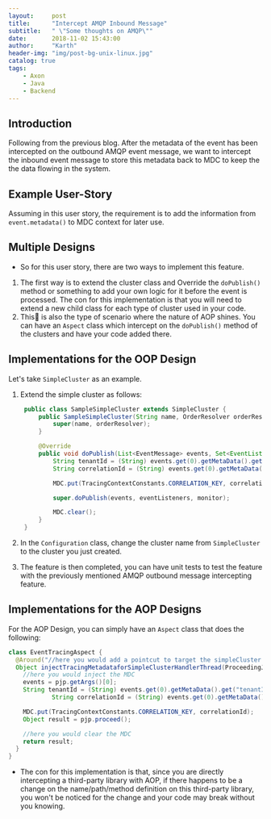 ```yaml
---
layout:     post
title:      "Intercept AMQP Inbound Message"
subtitle:   " \"Some thoughts on AMQP\""
date:       2018-11-02 15:43:00
author:     "Karth"
header-img: "img/post-bg-unix-linux.jpg"
catalog: true
tags:
    - Axon
    - Java
    - Backend
---
```


## Introduction ##
Following from the previous blog. After the metadata of the event has been intercepted on the  outbound AMQP event message, we want to intercept the inbound event message to store this metadata back to MDC to keep the the data flowing in the system. 

## Example User-Story
Assuming in this user story, the requirement is to add the information from `event.metadata()` to MDC context for later use. 

## Multiple Designs
- So for this user story, there are two ways to implement this feature.

1. The first way is to extend the cluster class and Override the `doPublish()` method or something to add your own logic for it before the event is processed. The con for this implementation is that you will need to extend a new child class for each type of cluster used in your code. 
2. This is also the type of scenario where the nature of AOP shines. You can have an `Aspect` class which intercept on the `doPublish()` method of the clusters and have your code added there. 


## Implementations for the OOP Design
Let's take `SimpleCluster` as an example.

1. Extend the simple cluster as follows:
   ```java
    public class SampleSimpleCluster extends SimpleCluster {
        public SampleSimpleCluster(String name, OrderResolver orderResolver) {
            super(name, orderResolver);
        }

        @Override
        public void doPublish(List<EventMessage> events, Set<EventListener> eventListeners, MultiplexingEventProcessingMonitor monitor) {
            String tenantId = (String) events.get(0).getMetaData().get("tenantId");
            String correlationId = (String) events.get(0).getMetaData().get("correlationId");

            MDC.put(TracingContextConstants.CORRELATION_KEY, correlationId);

            super.doPublish(events, eventListeners, monitor);

            MDC.clear();
        }
    }
    ```
2. In the `Configuration` class, change the cluster name from `SimpleCluster` to the cluster you just created. 

3. The feature is then completed, you can have unit tests to test the feature with the previously mentioned AMQP outbound message intercepting feature.

## Implementations for the AOP Designs
For the AOP Design, you can simply have an `Aspect` class that does the following:

```java
class EventTracingAspect { 
  @Around("//here you would add a pointcut to target the simpleCluster.doPublish()")
  Object injectTracingMetadataforSimpleClusterHandlerThread(ProceedingJoinPoint pjp){
    //here you would inject the MDC
    events = pjp.getArgs()[0];
    String tenantId = (String) events.get(0).getMetaData().get("tenantId");
            String correlationId = (String) events.get(0).getMetaData().get("correlationId");

    MDC.put(TracingContextConstants.CORRELATION_KEY, correlationId);
    Object result = pjp.proceed();

    //here you would clear the MDC
    return result;
  }
}
```

- The con for this implementation is that, since you are directly intercepting a third-party library with AOP, if there happens to be a change on the name/path/method definition on this third-party library, you won't be noticed for the change and your code may break without you knowing. 

